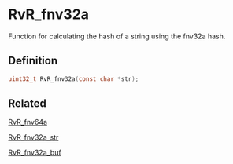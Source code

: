 # RvR_fnv32a

Function for calculating the hash of a string using the fnv32a hash.

## Definition

```c
uint32_t RvR_fnv32a(const char *str);
```

## Related

[RvR_fnv64a](/rvr/rvr/fnv64a)

[RvR_fnv32a_str](/rvr/rvr/fnv32a_str)

[RvR_fnv32a_buf](/rvr/rvr/fnv32a_buf)

